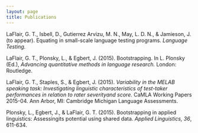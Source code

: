 ```yaml
---
layout: page
title: Publications
---
```


LaFlair, G. T., Isbell, D., Gutierrez Arvizu, M. N., May, L. D. N., & Jamieson, J. (to appear). Equating in small-scale language testing programs. _Language Testing._

LaFlair, G. T., Plonsky, L., & Egbert, J. (2015). Bootstrapping. In L. Plonsky (Ed.), _Advancing quantitative methods in language research._ London: Routledge.

LaFlair, G. T., Staples, S., & Egbert, J. (2015). _Variability in the MELAB speaking task: Investigating linguistic characteristics of test-taker performances in relation to rater severityand score._ CaMLA Working Papers 2015-04. Ann Arbor, MI: Cambridge Michigan Language Assessments.

Plonsky, L., Egbert, J., & LaFlair, G. T. (2015). Bootstrapping in applied linguistics: Assessingits potential using shared data. _Applied Linguistics, 36_, 611-634.
